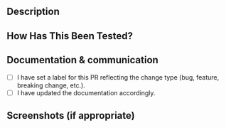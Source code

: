 <!--- Provide a general summary of your changes in the Title above -->

## Description

<!--- Describe why this change was needed, -->
<!--- what choices you had to make while implementing this feature, -->
<!--- and any difficulties you had during development. -->

## How Has This Been Tested?

<!--- Please describe in detail how you tested your changes. -->
<!--- Include details of your testing environment, tests ran to see how -->
<!--- your change affects other areas of the code, etc. -->

## Documentation & communication

<!--- Go over all the following points, and put an `x` in all the boxes that apply. -->
<!--- If you're unsure about any of these, don't hesitate to ask. We're here to help! -->

- [ ] I have set a label for this PR reflecting the change type (bug, feature, breaking change, etc.).
- [ ] I have updated the documentation accordingly.

## Screenshots (if appropriate)
